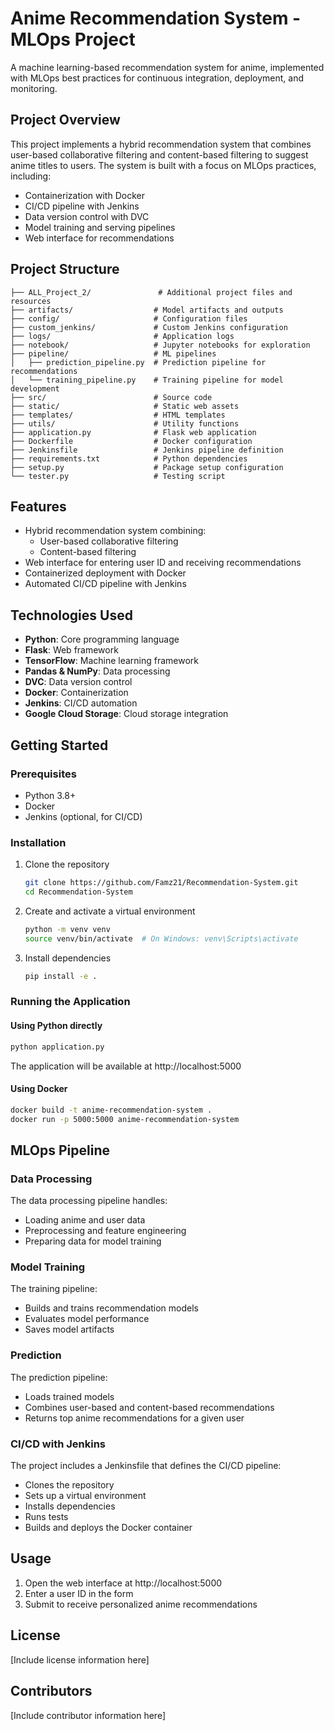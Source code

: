 # Anime Recommendation System - MLOps Project

A machine learning-based recommendation system for anime, implemented with MLOps best practices for continuous integration, deployment, and monitoring.

## Project Overview

This project implements a hybrid recommendation system that combines user-based collaborative filtering and content-based filtering to suggest anime titles to users. The system is built with a focus on MLOps practices, including:

- Containerization with Docker
- CI/CD pipeline with Jenkins
- Data version control with DVC
- Model training and serving pipelines
- Web interface for recommendations

## Project Structure

```
├── ALL_Project_2/               # Additional project files and resources
├── artifacts/                  # Model artifacts and outputs
├── config/                     # Configuration files
├── custom_jenkins/             # Custom Jenkins configuration
├── logs/                       # Application logs
├── notebook/                   # Jupyter notebooks for exploration
├── pipeline/                   # ML pipelines
│   ├── prediction_pipeline.py  # Prediction pipeline for recommendations
│   └── training_pipeline.py    # Training pipeline for model development
├── src/                        # Source code
├── static/                     # Static web assets
├── templates/                  # HTML templates
├── utils/                      # Utility functions
├── application.py              # Flask web application
├── Dockerfile                  # Docker configuration
├── Jenkinsfile                 # Jenkins pipeline definition
├── requirements.txt            # Python dependencies
├── setup.py                    # Package setup configuration
└── tester.py                   # Testing script
```

## Features

- Hybrid recommendation system combining:
  - User-based collaborative filtering
  - Content-based filtering
- Web interface for entering user ID and receiving recommendations
- Containerized deployment with Docker
- Automated CI/CD pipeline with Jenkins

## Technologies Used

- **Python**: Core programming language
- **Flask**: Web framework
- **TensorFlow**: Machine learning framework
- **Pandas & NumPy**: Data processing
- **DVC**: Data version control
- **Docker**: Containerization
- **Jenkins**: CI/CD automation
- **Google Cloud Storage**: Cloud storage integration

## Getting Started

### Prerequisites

- Python 3.8+
- Docker
- Jenkins (optional, for CI/CD)

### Installation

1. Clone the repository
   ```bash
   git clone https://github.com/Famz21/Recommendation-System.git
   cd Recommendation-System
   ```

2. Create and activate a virtual environment
   ```bash
   python -m venv venv
   source venv/bin/activate  # On Windows: venv\Scripts\activate
   ```

3. Install dependencies
   ```bash
   pip install -e .
   ```

### Running the Application

#### Using Python directly

```bash
python application.py
```

The application will be available at http://localhost:5000

#### Using Docker

```bash
docker build -t anime-recommendation-system .
docker run -p 5000:5000 anime-recommendation-system
```

## MLOps Pipeline

### Data Processing

The data processing pipeline handles:
- Loading anime and user data
- Preprocessing and feature engineering
- Preparing data for model training

### Model Training

The training pipeline:
- Builds and trains recommendation models
- Evaluates model performance
- Saves model artifacts

### Prediction

The prediction pipeline:
- Loads trained models
- Combines user-based and content-based recommendations
- Returns top anime recommendations for a given user

### CI/CD with Jenkins

The project includes a Jenkinsfile that defines the CI/CD pipeline:
- Clones the repository
- Sets up a virtual environment
- Installs dependencies
- Runs tests
- Builds and deploys the Docker container

## Usage

1. Open the web interface at http://localhost:5000
2. Enter a user ID in the form
3. Submit to receive personalized anime recommendations

## License

[Include license information here]

## Contributors

[Include contributor information here]
